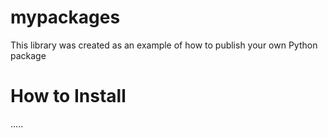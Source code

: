 # mypackages

This library was created as an example of how to publish your own Python package

# How to Install
.....